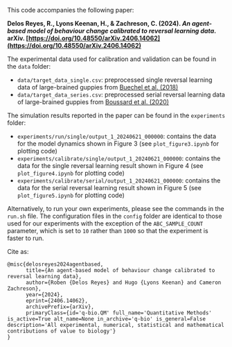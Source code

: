This code accompanies the following paper:

**Delos Reyes, R., Lyons Keenan, H., & Zachreson, C. (2024). _An agent-based model of behaviour change calibrated to reversal learning data_. arXiv. [https://doi.org/10.48550/arXiv.2406.14062](https://doi.org/10.48550/arXiv.2406.14062)**

The experimental data used for calibration and validation can be found in the `data` folder:
  - `data/target_data_single.csv`: preprocessed single reversal learning data of large-brained guppies from [Buechel et al. (2018)](https://datadryad.org/stash/dataset/doi:10.5061/dryad.cm503)
  - `data/target_data_series.csv`: preprocessed serial reversal learning data of large-brained guppies from [Boussard et al. (2020)](https://datadryad.org/stash/dataset/doi:10.5061/dryad.5mkkwh72s)

The simulation results reported in the paper can be found in the `experiments` folder:
  - `experiments/run/single/output_1_20240621_000000`: contains the data for the model dynamics shown in Figure 3 (see `plot_figure3.ipynb` for plotting code)
  - `experiments/calibrate/single/output_1_20240621_000000`: contains the data for the single reversal learning result shown in Figure 4 (see `plot_figure4.ipynb` for plotting code)
  - `experiments/calibrate/serial/output_1_20240621_000000`: contains the data for the serial reversal learning result shown in Figure 5 (see `plot_figure5.ipynb` for plotting code)

Alternatively, to run your own experiments, please see the commands in the `run.sh` file. The configuration files in the `config` folder are identical to those used for our experiments with the exception of the `ABC_SAMPLE_COUNT` parameter, which is set to `10` rather than `1000` so that the experiment is faster to run. 

Cite as:
```
@misc{delosreyes2024agentbased,
      title={An agent-based model of behaviour change calibrated to reversal learning data}, 
      author={Roben {Delos Reyes} and Hugo {Lyons Keenan} and Cameron Zachreson},
      year={2024},
      eprint={2406.14062},
      archivePrefix={arXiv},
      primaryClass={id='q-bio.QM' full_name='Quantitative Methods' is_active=True alt_name=None in_archive='q-bio' is_general=False description='All experimental, numerical, statistical and mathematical contributions of value to biology'}
}
```
